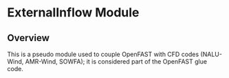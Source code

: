 # ExternalInflow Module

## Overview
This is a pseudo module used to couple OpenFAST with CFD codes (NALU-Wind, AMR-Wind, SOWFA);
it is considered part of the OpenFAST glue code.
